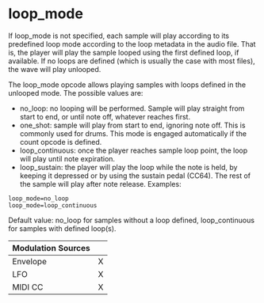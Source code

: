 # loop_mode

If loop_mode is not specified, each sample will play according to its predefined
loop mode according to the loop metadata in the audio file. That is, the player
will play the sample looped using the first defined loop, if available. If no
loops are defined (which is usually the case with most files), the wave will
play unlooped.

The loop_mode opcode allows playing samples with loops defined in the unlooped mode.
The possible values are:

- no_loop: no looping will be performed. Sample will play straight from start
           to end, or until note off, whatever reaches first.
- one_shot: sample will play from start to end, ignoring note off.
            This is commonly used for drums.
            This mode is engaged automatically if the count opcode is defined.
- loop_continuous: once the player reaches sample loop point,
                   the loop will play until note expiration.
- loop_sustain: the player will play the loop while the note is held, by keeping
                it depressed or by using the sustain pedal (CC64).
                The rest of the sample will play after note release.
Examples:

```
loop_mode=no_loop
loop_mode=loop_continuous
```

Default value: no_loop         for samples without a loop defined,
               loop_continuous for samples with defined loop(s).

| Modulation Sources |     |
| :---               | --- |
| Envelope           |  X  |
| LFO                |  X  |
| MIDI CC            |  X  |
